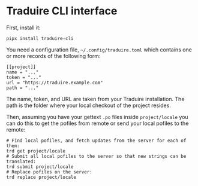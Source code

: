 # Traduire CLI interface

First, install it:

    pipx install traduire-cli

You need a configuration file, `~/.config/traduire.toml` which contains one or
more records of the following form:

    [[project]]
    name = "..."
    token = "..."
    url = "https://traduire.example.com"
    path = "..."

The name, token, and URL are taken from your Traduire installation. The path is
the folder where your local checkout of the project resides.

Then, assuming you have your gettext `.po` files inside `project/locale` you
can do this to get the pofiles from remote or send your local pofiles to the
remote:

    # Find local pofiles, and fetch updates from the server for each of them:
    trd get project/locale
    # Submit all local pofiles to the server so that new strings can be translated:
    trd submit project/locale
    # Replace pofiles on the server:
    trd replace project/locale
